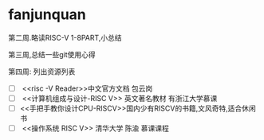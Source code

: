 # fanjunquan

第二周.略读RISC-V 1-8PART,小总结

第三周,总结一些git使用心得

第四周: 列出资源列表

- [ ] ​		<<risc -V Reader>>中文官方文档   包云岗
- [ ] ​       <<计算机组成与设计-RISC V>> 英文著名教材  有浙江大学慕课
- [ ] ​     <<手把手教你设计CPU-RISCV>>国内少有RISCV的书籍,文风奇特,适合休闲书
- [ ] ​     <<操作系统 RISC V>>  清华大学 陈渝  慕课课程
